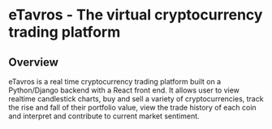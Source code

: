 # eTavros - The virtual cryptocurrency trading platform

## Overview 

eTavros is a real time cryptocurrency trading platform built on a Python/Django backend with a React front end. It allows user to view realtime candlestick charts, buy and sell a variety of cryptocurrencies, track the rise and fall of their portfolio value, view the trade history of each coin and interpret and contribute to current market sentiment.

